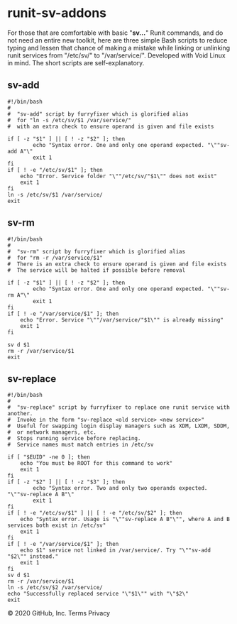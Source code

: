 # runit-sv-addons
For those that are comfortable with basic "**sv...**" Runit commands, and do not need an entire new toolkit, here are three simple Bash scripts to reduce typing and lessen that chance of making a mistake while linking or unlinking runit services from "/etc/sv/" to "/var/service/".  Developed with Void Linux in mind.  The short scripts are self-explanatory.

## sv-add
```
#!/bin/bash
#
#  "sv-add" script by furryfixer which is glorified alias
#  for "ln -s /etc/sv/$1 /var/service/"
#  with an extra check to ensure operand is given and file exists

if [ -z "$1" ] || [ ! -z "$2" ]; then       
        echo "Syntax error. One and only one operand expected. "\""sv-add A"\"
        exit 1
fi
if [ ! -e "/etc/sv/$1" ]; then
	echo "Error. Service folder "\""/etc/sv/"$1\"" does not exist"
	exit 1
fi
ln -s /etc/sv/$1 /var/service/
exit
```
## sv-rm
```
#!/bin/bash
#
#  "sv-rm" script by furryfixer which is glorified alias
#  for "rm -r /var/service/$1"
#  There is an extra check to ensure operand is given and file exists
#  The service will be halted if possible before removal

if [ -z "$1" ] || [ ! -z "$2" ]; then       
        echo "Syntax error. One and only one operand expected. "\""sv-rm A"\"
        exit 1
fi
if [ ! -e "/var/service/$1" ]; then
	echo "Error. Service "\""/var/service/"$1\"" is already missing"
	exit 1
fi

sv d $1
rm -r /var/service/$1
exit
```
## sv-replace
```
#!/bin/bash
#
#  "sv-replace" script by furryfixer to replace one runit service with another.
#  Invoke in the form "sv-replace <old service> <new service>"
#  Useful for swapping login display managers such as XDM, LXDM, SDDM,
#  or network managers, etc.
#  Stops running service before replacing.
#  Service names must match entries in /etc/sv

if [ "$EUID" -ne 0 ]; then
	echo "You must be ROOT for this command to work"
	exit 1
fi
if [ -z "$2" ] || [ ! -z "$3" ]; then       
        echo "Syntax error. Two and only two operands expected. "\""sv-replace A B"\"
        exit 1
fi
if [ ! -e "/etc/sv/$1" ] || [ ! -e "/etc/sv/$2" ]; then
	echo "Syntax error. Usage is "\""sv-replace A B"\"", where A and B services both exist in /etc/sv"
	exit 1
fi
if [ ! -e "/var/service/$1" ]; then
	echo $1" service not linked in /var/service/. Try "\""sv-add "$2\"" instead."
	exit 1
fi
sv d $1
rm -r /var/service/$1
ln -s /etc/sv/$2 /var/service/
echo "Successfully replaced service "\"$1\"" with "\"$2\" 
exit
```

© 2020 GitHub, Inc.
Terms
Privacy
